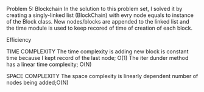 Problem 5: Blockchain
In the solution to this problem set, I solved it by creating a singly-linked list (BlockChain) with evry node equals to instance of the Block class. New nodes/blocks are appended to the linked list and the time module is used to keep recored of time of creation of each block.

Efficiency

TIME COMPLEXITY
The time complexity is adding new block is constant time because I kept record of the last node; O(1)
The iter dunder method has a linear time complexity; O(N)

SPACE COMPLEXITY
The space complexity is linearly dependent number of nodes being added;O(N)